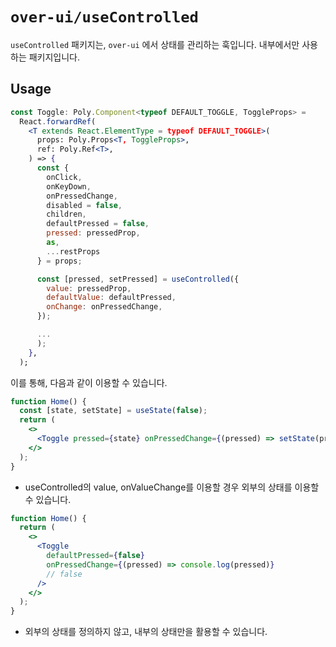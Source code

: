 # `over-ui/useControlled`

`useControlled` 패키지는, `over-ui` 에서 상태를 관리하는 훅입니다.
내부에서만 사용하는 패키지입니다.

## Usage

```jsx
const Toggle: Poly.Component<typeof DEFAULT_TOGGLE, ToggleProps> =
  React.forwardRef(
    <T extends React.ElementType = typeof DEFAULT_TOGGLE>(
      props: Poly.Props<T, ToggleProps>,
      ref: Poly.Ref<T>,
    ) => {
      const {
        onClick,
        onKeyDown,
        onPressedChange,
        disabled = false,
        children,
        defaultPressed = false,
        pressed: pressedProp,
        as,
        ...restProps
      } = props;

      const [pressed, setPressed] = useControlled({
        value: pressedProp,
        defaultValue: defaultPressed,
        onChange: onPressedChange,
      });

      ...
      );
    },
  );

```

이를 통해, 다음과 같이 이용할 수 있습니다.

```jsx
function Home() {
  const [state, setState] = useState(false);
  return (
    <>
      <Toggle pressed={state} onPressedChange={(pressed) => setState(pressed)} />
    </>
  );
}
```

- useControlled의 value, onValueChange를 이용할 경우 외부의 상태를 이용할 수 있습니다.

```jsx
function Home() {
  return (
    <>
      <Toggle
        defaultPressed={false}
        onPressedChange={(pressed) => console.log(pressed)}
        // false
      />
    </>
  );
}
```

- 외부의 상태를 정의하지 않고, 내부의 상태만을 활용할 수 있습니다.
